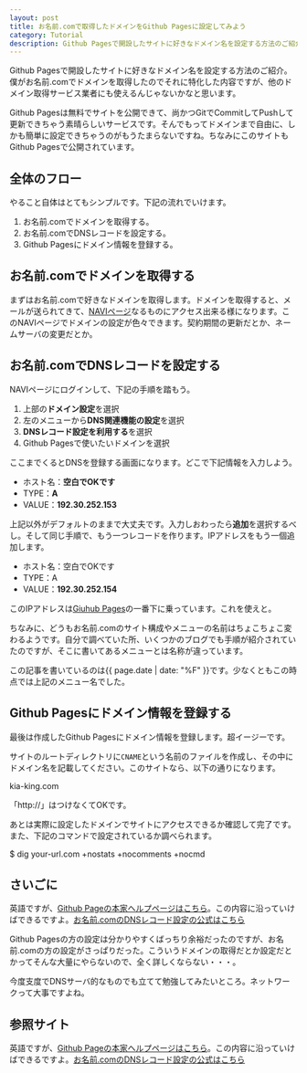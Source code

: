 ```yaml
---
layout: post
title: お名前.comで取得したドメインをGithub Pagesに設定してみよう
category: Tutorial
description: Github Pagesで開設したサイトに好きなドメイン名を設定する方法のご紹介。僕がお名前.comでドメインを取得したのでそれに特化した内容ですが、他のドメイン取得サービス業者にも使えるんじゃないかなと思います。
---
```

Github Pagesで開設したサイトに好きなドメイン名を設定する方法のご紹介。僕がお名前.comでドメインを取得したのでそれに特化した内容ですが、他のドメイン取得サービス業者にも使えるんじゃないかなと思います。

Github Pagesは無料でサイトを公開できて、尚かつGitでCommitしてPushして更新できちゃう素晴らしいサービスです。そんでもってドメインまで自由に、しかも簡単に設定できちゃうのがもうたまらないですね。ちなみにこのサイトもGithub Pagesで公開されています。

## 全体のフロー

やること自体はとてもシンプルです。下記の流れでいけます。

1. お名前.comでドメインを取得する。
2. お名前.comでDNSレコードを設定する。
4. Github Pagesにドメイン情報を登録する。

## お名前.comでドメインを取得する

まずはお名前.comで好きなドメインを取得します。ドメインを取得すると、メールが送られてきて、[NAVIページ](https://www.onamae.com/domain/navi/domain.html)なるものにアクセス出来る様になります。このNAVIページでドメインの設定が色々できます。契約期間の更新だとか、ネームサーバの変更だとか。

## お名前.comでDNSレコードを設定する

NAVIページにログインして、下記の手順を踏もう。

1. 上部の**ドメイン設定**を選択
2. 左のメニューから**DNS関連機能の設定**を選択
3. **DNSレコード設定を利用する**を選択
4. Github Pagesで使いたいドメインを選択

ここまでくるとDNSを登録する画面になります。どこで下記情報を入力しよう。

- ホスト名：**空白でOKです**
- TYPE：**A**
- VALUE：**192.30.252.153**

上記以外がデフォルトのままで大丈夫です。入力しおわったら**追加**を選択するべし。そして同じ手順で、もう一つレコードを作ります。IPアドレスをもう一個追加します。

- ホスト名：空白でOKです
- TYPE：A
- VALUE：**192.30.252.154**

このIPアドレスは[Giuhub Pages](https://help.github.com/articles/setting-up-a-custom-domain-with-github-pages)の一番下に乗っています。これを使えと。

ちなみに、どうもお名前.comのサイト構成やメニューの名前はちょこちょこ変わるようです。自分で調べていた所、いくつかのブログでも手順が紹介されていたのですが、そこに書いてあるメニューとは名称が違っています。

この記事を書いているのは<time datetime="{{ page.date | date: '%F' }}">{{ page.date | date: "%F" }}</time>です。少なくともこの時点では上記のメニュー名でした。

## Github Pagesにドメイン情報を登録する

最後は作成したGithub Pagesにドメイン情報を登録します。超イージーです。

サイトのルートディレクトリに`CNAME`という名前のファイルを作成し、その中にドメイン名を記載してください。このサイトなら、以下の通りになります。

kia-king.com

「http://」はつけなくてOKです。

あとは実際に設定したドメインでサイトにアクセスできるか確認して完了です。また、下記のコマンドで設定されているか調べられます。

$ dig your-url.com +nostats +nocomments +nocmd

## さいごに

英語ですが、[Github Pageの本家ヘルプページはこちら](https://help.github.com/articles/setting-up-a-custom-domain-with-github-pages)。この内容に沿っていけばできるですよ。[お名前.comのDNSレコード設定の公式はこちら](http://www.onamae.com/guide/details.php?g=18)

Github Pagesの方の設定は分かりやすくばっちり余裕だったのですが、お名前.comの方の設定がさっぱりだった。こういうドメインの取得だとか設定だとかってそんな大量にやらないので、全く詳しくならない・・・。

今度支度でDNSサーバ的なものでも立てて勉強してみたいところ。ネットワークって大事ですよね。

## 参照サイト

英語ですが、[Github Pageの本家ヘルプページはこちら](https://help.github.com/articles/setting-up-a-custom-domain-with-github-pages)。この内容に沿っていけばできるですよ。[お名前.comのDNSレコード設定の公式はこちら](http://www.onamae.com/guide/details.php?g=18)
